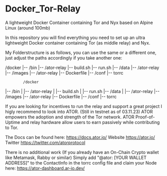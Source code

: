 # Docker_Tor-Relay
A lightweight Docker Container containing Tor and Nyx based on Alpine Linux (around 100mb)


In this repository you will find everything you need to set up an ultra lightweight Docker container containing Tor (as middle relay) and Nyx.

My Folderstructure is as follows, you can use the same or a different one, just adjust the paths accordingly if you take another one:

/docker
|-- /bin
    |-- /ator-relay
        |-- build.sh
        |-- run.sh
|-- /data
    |-- /ator-relay
|-- /images
    |-- /ator-relay
        |-- Dockerfile
        |-- /conf
            |-- torrc



            /docker
|-- /bin
| |-- /ator-relay
| |-- build.sh
| |-- run.sh
|-- /data
| |-- /ator-relay
|-- /images
|-- /ator-relay
|-- Dockerfile
|-- /conf
|-- torrc

If you are looking for incentives to run the relay and support a great project I higly recommend to look into ATOR. (Still in testnet as of 03.11.23)
ATOR empowers the adoption and strength of the Tor network. ATOR Proof-of-Uptime and relay hardware allow users to earn passively while contributing to Tor.

The Docs can be found here:
https://docs.ator.io/
Website
https://ator.io/
Twitter
https://twitter.com/atorprotocol


There is no additional work (If you already have an On-Chain Crypto wallet like Metamask, Rabby or similar)
Simply add "@ator: [YOUR WALLET ADDRESS]" to the ContactInfo in the torrc config file and claim your Node here: https://ator-dashboard.ar-io.dev/
